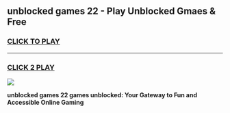 
## unblocked games 22 - Play Unblocked Gmaes & Free
<h3>
<a href="https://news.freeplayer.one?title=unblocked_games_22&ref=16F">CLICK TO PLAY</a></h3>
<hr>

<h3>
<a href="https://news.freeplayer.one?title=unblocked_games_22&ref=16F">CLICK 2 PLAY</a>
  
</h3>

<a href="https://news.freeplayer.one?title=unblocked_games_22&ref=16F/"><img src="https://clearcache.store/games.png"></a>


**unblocked games 22 games unblocked: Your Gateway to Fun and Accessible Online Gaming**
